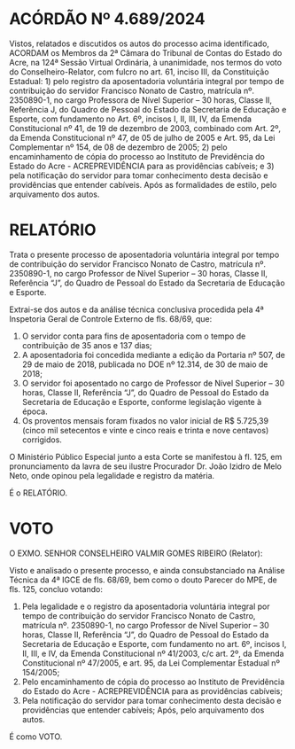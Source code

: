 # ACÓRDÃO Nº 4.689/2024

Vistos, relatados e discutidos os autos do processo acima identificado, ACORDAM os Membros da 2ª Câmara do Tribunal de Contas do Estado do Acre, na 124ª Sessão Virtual Ordinária, à unanimidade, nos termos do voto do Conselheiro-Relator, com fulcro no art. 61, inciso III, da Constituição Estadual: 1) pelo registro da aposentadoria voluntária integral por tempo de contribuição do servidor Francisco Nonato de Castro, matrícula nº. 2350890-1, no cargo Professora de Nível Superior – 30 horas, Classe II, Referência J, do Quadro de Pessoal do Estado da Secretaria de Educação e Esporte, com fundamento no Art. 6º, incisos I, II, III, IV, da Emenda Constitucional nº 41, de 19 de dezembro de 2003, combinado com Art. 2º, da Emenda Constitucional nº 47, de 05 de julho de 2005 e Art. 95, da Lei Complementar nº 154, de 08 de dezembro de 2005; 2) pelo encaminhamento de cópia do processo ao Instituto de Previdência do Estado do Acre - ACREPREVIDÊNCIA para as providências cabíveis; e 3) pela notificação do servidor para tomar conhecimento desta decisão e providências que entender cabíveis. Após as formalidades de estilo, pelo arquivamento dos autos.

# RELATÓRIO

Trata o presente processo de aposentadoria voluntária integral por tempo de contribuição do servidor Francisco Nonato de Castro, matrícula nº. 2350890-1, no cargo Professor de Nível Superior – 30 horas, Classe II, Referência “J”, do Quadro de Pessoal do Estado da Secretaria de Educação e Esporte.

Extrai-se dos autos e da análise técnica conclusiva procedida pela 4ª Inspetoria Geral de Controle Externo de fls. 68/69, que:

1. O servidor conta para fins de aposentadoria com o tempo de contribuição de 35 anos e 137 dias;
2. A aposentadoria foi concedida mediante a edição da Portaria nº 507, de 29 de maio de 2018, publicada no DOE nº 12.314, de 30 de maio de 2018;
3. O servidor foi aposentado no cargo de Professor de Nível Superior – 30 horas, Classe II, Referência “J”, do Quadro de Pessoal do Estado da Secretaria de Educação e Esporte, conforme legislação vigente à época.
4. Os proventos mensais foram fixados no valor inicial de R$ 5.725,39 (cinco mil setecentos e vinte e cinco reais e trinta e nove centavos) corrigidos.

O Ministério Público Especial junto a esta Corte se manifestou à fl. 125, em pronunciamento da lavra de seu ilustre Procurador Dr. João Izidro de Melo Neto, onde opinou pela legalidade e registro da matéria.

É o RELATÓRIO.

# VOTO

O EXMO. SENHOR CONSELHEIRO VALMIR GOMES RIBEIRO (Relator):

Visto e analisado o presente processo, e ainda consubstanciado na Análise Técnica da 4ª IGCE de fls. 68/69, bem como o douto Parecer do MPE, de fls. 125, concluo votando:

1. Pela legalidade e o registro da aposentadoria voluntária integral por tempo de contribuição do servidor Francisco Nonato de Castro, matrícula nº. 2350890-1, no cargo Professor de Nível Superior – 30 horas, Classe II, Referência “J”, do Quadro de Pessoal do Estado da Secretaria de Educação e Esporte, com fundamento no art. 6º, incisos I, II, III, e IV, da Emenda Constitucional nº 41/2003, c/c art. 2º, da Emenda Constitucional nº 47/2005, e art. 95, da Lei Complementar Estadual nº 154/2005;
2. Pelo encaminhamento de cópia do processo ao Instituto de Previdência do Estado do Acre - ACREPREVIDÊNCIA para as providências cabíveis;
3. Pela notificação do servidor para tomar conhecimento desta decisão e providências que entender cabíveis; Após, pelo arquivamento dos autos.

É como VOTO.
